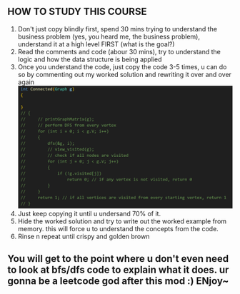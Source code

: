 ## HOW TO STUDY THIS COURSE

1. Don't just copy blindly first, spend 30 mins trying to understand the business problem (yes, you heard me, the business problem), understand it at a high level FIRST (what is the goal?)
2. Read the comments and code (abour 30 mins), try to understand the logic and how the data structure is being applied
3. Once you understand the code, just copy the code 3-5 times, u can do so by commenting out my worked solution and rewriting it over and over again
![alt text](image.png)
4. Just keep copying it until u undersand 70% of it.
5. Hide the worked solution and try to write out the worked example from memory. this will force u to understand the concepts from the code.
6. Rinse n repeat until crispy and golden brown

## You will get to the point where u don't even need to look at bfs/dfs code to explain what it does. ur gonna be a leetcode god after this mod :) ENjoy~
